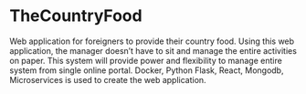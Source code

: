 # TheCountryFood
Web application for foreigners to provide their country food. Using this web application, the manager doesn’t have to sit and manage the entire activities on paper. This system will provide power and flexibility to manage entire system from single online portal. Docker, Python Flask, React, Mongodb, Microservices is used to create the web application.
